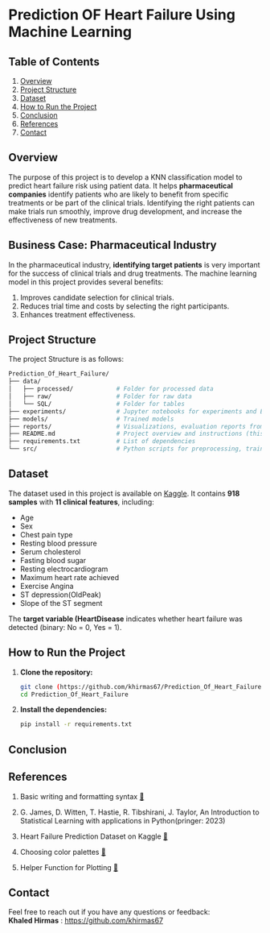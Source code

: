 # **Prediction OF Heart Failure Using Machine Learning**

## **Table of Contents**  
1. [Overview](#overview)  
3. [Project Structure](#project-structure)  
4. [Dataset](#dataset)  
5. [How to Run the Project](#how-to-run_the-Project)  
7. [Conclusion](#conclusion) 
6. [References](#refernces) 
7. [Contact](#contact) 

## **Overview**
The purpose of this project is to develop a KNN classification model to predict heart failure risk using patient data. It helps **pharmaceutical companies** identify patients who are likely to benefit from specific treatments or be part of the  clinical trials. Identifying the right patients can make trials run smoothly, improve drug development, and increase the effectiveness of new treatments.



## **Business Case: Pharmaceutical Industry**
In the pharmaceutical industry, **identifying target patients** is very important for the success of clinical trials and drug treatments. The machine learning model in this project provides several benefits:  
1. Improves candidate selection for clinical trials.  
2. Reduces trial time and costs by selecting the right participants.  
3. Enhances treatment effectiveness.

## **Project Structure**
The project Structure is as follows:
```bash
Prediction_Of_Heart_Failure/
├── data/
│   ├── processed/            # Folder for processed data
│   ├── raw/                  # Folder for raw data
│   └── SQL/                  # Folder for tables
├── experiments/              # Jupyter notebooks for experiments and EDA
├── models/                   # Trained models 
├── reports/                  # Visualizations, evaluation reports from EDA and model performance
├── README.md                 # Project overview and instructions (this file)
├── requirements.txt          # List of dependencies
└── src/                      # Python scripts for preprocessing, training, and evaluation

```
## **Dataset**
The dataset used in this project is available on [Kaggle](https://www.kaggle.com/datasets/fedesoriano/heart-failure-prediction). It contains **918 samples** with **11 clinical features**, including:
- Age  
- Sex
- Chest pain type
- Resting blood pressure  
- Serum cholesterol  
- Fasting blood sugar
- Resting electrocardiogram
- Maximum heart rate achieved
- Exercise Angina
- ST depression(OldPeak)
- Slope of the ST segment  

The **target variable (HeartDisease** indicates whether heart failure was detected (binary: No = 0, Yes = 1).

## **How to Run the Project**
1. **Clone the repository:**
   ```bash
   git clone (https://github.com/khirmas67/Prediction_Of_Heart_Failure.git)
   cd Prediction_Of_Heart_Failure
   ```

2. **Install the dependencies:**
   ```bash
   pip install -r requirements.txt 
   ```
## **Conclusion**


## **References**
1. Basic writing and formatting syntax [🔗](https://docs.github.com/en/get-started/writing-on-github/getting-started-with-writing-and-formatting-on-github/basic-writing-and-formatting-syntax) 

2. G. James, D. Witten, T. Hastie, R.  Tibshirani, J. Taylor, An Introduction to Statistical Learning with applications in Python(pringer: 2023)

3. Heart Failure Prediction Dataset on Kaggle [🔗](https://www.kaggle.com/datasets/fedesoriano/heart-failure-prediction)

4. Choosing color palettes [🔗](https://seaborn.pydata.org/tutorial/color_palettes.html)

5. Helper Function for Plotting [🔗](https://matplotlib.org/stable/gallery/color/named_colors.html#)

## **Contact**
Feel free to reach out if you have any questions or feedback:  
**Khaled Hirmas** : https://github.com/khirmas67

   

